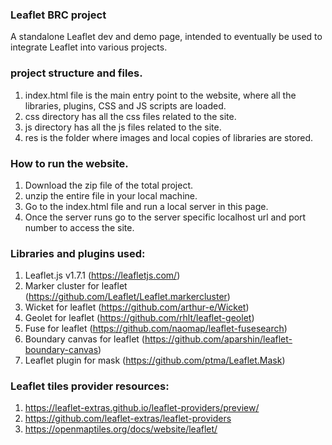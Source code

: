 ### Leaflet BRC project
A standalone Leaflet dev and demo page, intended to eventually be used to integrate Leaflet into various projects.

### project structure and files.
1. index.html file is the main entry point to the website, where all the libraries, plugins, CSS and JS scripts are loaded.
2. css directory has all the css files related to the site.
3. js directory has all the js files related to the site.
4. res is the folder where images and local copies of libraries are stored.

### How to run the website.
1. Download the zip file of the total project.
2. unzip the entire file in your local machine.
3. Go to the index.html file and run a local server in this page.
4. Once the server runs go to the server specific localhost url and port number to access the site.

### Libraries and plugins used:
1. Leaflet.js v1.7.1 (https://leafletjs.com/)
2. Marker cluster for leaflet (https://github.com/Leaflet/Leaflet.markercluster)
3. Wicket for leaflet (https://github.com/arthur-e/Wicket)
4. Geolet for leaflet (https://github.com/rhlt/leaflet-geolet)
5. Fuse for leaflet (https://github.com/naomap/leaflet-fusesearch)
6. Boundary canvas for leaflet (https://github.com/aparshin/leaflet-boundary-canvas)
7. Leaflet plugin for mask (https://github.com/ptma/Leaflet.Mask)

### Leaflet tiles provider resources:
1. https://leaflet-extras.github.io/leaflet-providers/preview/
2. https://github.com/leaflet-extras/leaflet-providers
3. https://openmaptiles.org/docs/website/leaflet/
